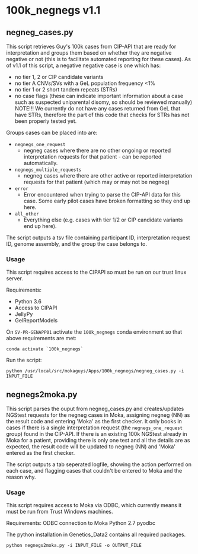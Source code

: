 # 100k_negnegs v1.1

## negneg_cases.py

This script retrieves Guy's 100k cases from CIP-API that are ready for interpretation and groups them based on whether they are negative negative or not (this is to facilitate automated reporting for these cases). As of v1.1 of this script, a negative negative case is one which has:
- no tier 1, 2 or CIP candidate variants
- no tier A CNVs/SVs with a GeL population frequency <1%
- no tier 1 or 2 short tandem repeats (STRs)
- no case flags (these can indicate important information about a case such as suspected uniparental disomy, so should be reviewed manually)
NOTE!!! We currently do not have any cases returned from GeL that have STRs, therefore the part of this code that checks for STRs has not been properly tested yet.

Groups cases can be placed into are:
* `negnegs_one_request`
    * negneg cases where there are no other ongoing or reported interpretation requests for that patient - can be reported automatically.
* `negnegs_multiple_requests`
    * negneg cases where there are other active or reported interpretation requests for that patient (which may or may not be negneg) 
* `error`
    * Error encountered when trying to parse the CIP-API data for this case. Some early pilot cases have broken formatting so they end up here.
* `all_other`
    * Everything else (e.g. cases with tier 1/2 or CIP candidate variants end up here).

The script outputs a tsv file containing participant ID, interpretation request ID, genome assembly, and the group the case belongs to.

### Usage

This script requires access to the CIPAPI so must be run on our trust linux server.

Requirements:

* Python 3.6
* Access to CIPAPI
* JellyPy
* GelReportModels

On `SV-PR-GENAPP01` activate the `100k_negnegs` conda environment so that above requirements are met:

```
conda activate `100k_negnegs`
```

Run the script:

```
python /usr/local/src/mokaguys/Apps/100k_negnegs/negneg_cases.py -i INPUT_FILE
```

## negnegs2moka.py

This script parses the ouput from negneg_cases.py and creates/updates NGStest requests for the negneg cases in Moka, assigning negneg (NN) as the result code and entering 'Moka' as the first checker. It only books in cases if there is a single interpretation request (the `negnegs_one_request` group) found in the CIP-API. If there is an existing 100k NGStest already in Moka for a patient, providing there is only one test and all the details are as expected, the result code will be updated to negneg (NN) and 'Moka' entered as the first checker.

The script outputs a tab seperated logfile, showing the action performed on each case, and flagging cases that couldn't be entered to Moka and the reason why.


### Usage

This script requires access to Moka via ODBC, which currently means it must be run from Trust Windows machines.

Requirements:
    ODBC connection to Moka
    Python 2.7
    pyodbc

The python installation in Genetics_Data2 contains all required packages.

```
python negnegs2moka.py -i INPUT_FILE -o OUTPUT_FILE
```
